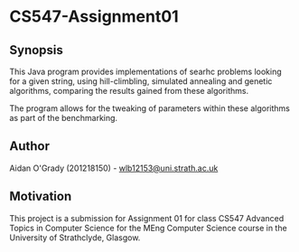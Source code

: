 # CS547-Assignment01

## Synopsis
This Java program provides implementations of searhc problems looking
for a given string, using hill-climbling, simulated annealing and
genetic algorithms, comparing the results gained from these algorithms.

The program allows for the tweaking of parameters within these
algorithms as part of the benchmarking.

## Author
Aidan O'Grady (201218150) - wlb12153@uni.strath.ac.uk

## Motivation
This project is a submission for Assignment 01 for class CS547 Advanced
Topics in Computer Science for the MEng Computer Science course in the
University of Strathclyde, Glasgow.
